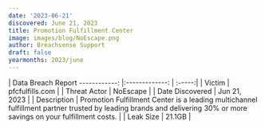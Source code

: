 ```yaml
---
date: '2023-06-21'
discovered: June 21, 2023
title: Promotion Fulfillment Center
image: images/blog/NoEscape.png
author: Breachsense Support
draft: false
yearmonths: 2023/june
---
```



| Data Breach Report
------------:     |:-------------:    | :-----:|
| Victim      | pfcfulfills.com      | 
| Threat Actor      | NoEscape      | 
| Date Discovered      | Jun 21, 2023      | 
| Description      | Promotion Fulfillment Center is a leading multichannel fulfillment partner trusted by leading brands and delivering 30% or more savings on your fulfillment costs.      | 
| Leak Size      | 21.1GB      | 


